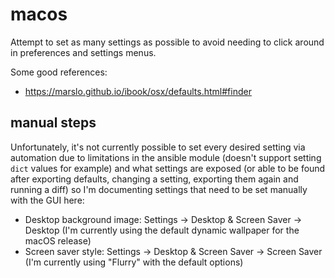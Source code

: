 # macos

Attempt to set as many settings as possible to avoid needing to click around
in preferences and settings menus.

Some good references:

- https://marslo.github.io/ibook/osx/defaults.html#finder

## manual steps

Unfortunately, it's not currently possible to set every desired setting via
automation due to limitations in the ansible module (doesn't support setting
`dict` values for example) and what settings are exposed (or able to be found
after exporting defaults, changing a setting, exporting them again and running
a diff) so I'm documenting settings that need to be set manually with the GUI
here:

- Desktop background image: Settings -> Desktop & Screen Saver -> Desktop
  (I'm currently using the default dynamic wallpaper for the macOS release)
- Screen saver style: Settings -> Desktop & Screen Saver -> Screen Saver
  (I'm currently using "Flurry" with the default options)
